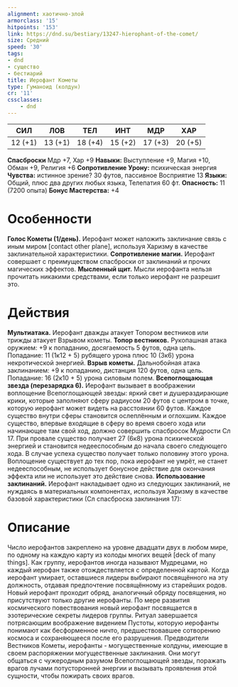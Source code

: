 ```yaml
---
alignment: хаотично-злой
armorclass: '15'
hitpoints: '153'
link: https://dnd.su/bestiary/13247-hierophant-of-the-comet/
size: Средний
speed: '30'
tags:
- dnd
- существо
- бестиарий
title: Иерофант Кометы
type: Гуманоид (колдун)
cr: '11'
cssclasses:
    - dnd
---
```



| СИЛ | ЛОВ | ТЕЛ | ИНТ | МДР | ХАР |
|---|---|---|---|---|---|
| 12 (+1) | 13 (+1) | 18 (+4) | 15 (+2) | 17 (+3) | 20 (+5) |
**Спасброски** Мдр +7, Хар +9
**Навыки:** Выступление +9, Магия +10, Обман +9, Религия +6
**Сопротивление Урону:** психическая энергия
**Чувства:** истинное зрение? 30 футов, пассивное Восприятие 13
**Языки:** Общий, плюс два других любых языка, Телепатия 60 фт.
**Опасность:** 11 (7200 опыта)
**Бонус Мастерства:** +4


# Особенности
**Голос Кометы (1/день).** Иерофант может наложить заклинание связь с иным миром [contact other plane], используя Харизму в качестве заклинательной характеристики.
**Сопротивление магии.** Иерофант совершает с преимуществом спасброски от заклинаний и прочих магических эффектов.
**Мысленный щит.** Мысли иерофанта нельзя прочитать никакими средствами, если только иерофант не разрешит это.


# Действия
**Мультиатака.** Иерофант дважды атакует Топором вестников или трижды атакует Взрывом кометы.
**Топор вестников.** Рукопашная атака оружием: +9 к попаданию, досягаемость 5 футов, одна цель. Попадание: 11 (1к12 + 5) рубящего урона плюс 10 (3к6) урона некротической энергией.
**Взрыв кометы.** Дальнобойная атака заклинанием: +9 к попаданию, дистанция 120 футов, одна цель. Попадание: 16 (2к10 + 5) урона силовым полем.
**Всепоглощающая звезда (перезарядка 6).** Иерофант вызывает в воображении воплощение Всепоглощающей звезды: яркий свет и душераздирающие крики, которые заполняют сферу радиусом 20 футов с центром в точке, которую иерофант может видеть на расстоянии 60 футов. Каждое существо внутри сферы становится ослеплённым и оглохшим. Каждое существо, впервые входящие в сферу во время своего хода или начинающее там свой ход, должно совершить спасбросок Мудрости Сл 17. При провале существо получает 27 (6к8) урона психической энергией и становится недееспособным до начала своего следующего хода. В случае успеха существо получает только половину этого урона. Воплощение существует до тех пор, пока иерофант не умрёт, не станет недееспособным, не использует бонусное действие для окончания эффекта или не использует это действие снова.
**Использование заклинаний.** Иерофант накладывает одно из следующих заклинаний, не нуждаясь в материальных компонентах, используя Харизму в качестве базовой характеристики (Сл спасброска заклинания 17):


# Описание
Число иерофантов закреплено на уровне двадцати двух в любом мире, по одному на каждую карту из колоды многих вещей [deck of many things]. Как группу, иерофантов иногда называют Мудрецами, но каждый иерофан также отождествляется с определенной картой. Когда иерофант умирает, оставшиеся лидеры выбирают посвящённого на эту должность, отдавая предпочтение посвящённому из старейших родов. Новый иерофант проходит обряд, аналогичный обряду посвящения, но присутствуют только другие иерофанты. По мере развития космического повествования новый иерофант посвящается в эзотерические секреты лидеров группы. Ритуал завершается потрясающим воображение видением Пустоты, которую иерофанты понимают как бесформенное ничто, предшествовавшее сотворению космоса и сохраняющееся после его разрушения. Предводители Вестников Кометы, иерофанты - могущественные колдуны, имеющие в своем распоряжении могущественные заклинания. Они могут общаться с чужеродным разумом Всепоглощающей звезды, поражать врагов лучами потусторонней энергии и вызывать проявления этой сущности, чтобы пожирать своих врагов.